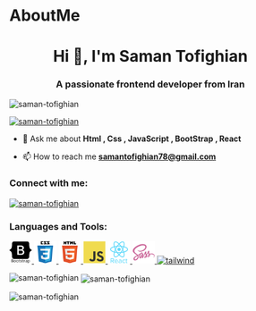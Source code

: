 # AboutMe
<h1 align="center">Hi 👋, I'm Saman Tofighian</h1>
<h3 align="center">A passionate frontend developer from Iran</h3>

<p align="left"> <img src="https://komarev.com/ghpvc/?username=saman-tofighian&label=Profile%20views&color=0e75b6&style=flat" alt="saman-tofighian" /> </p>

<p align="left"> <a href="https://github.com/ryo-ma/github-profile-trophy"><img src="https://github-profile-trophy.vercel.app/?username=saman-tofighian" alt="saman-tofighian" /></a> </p>

- 💬 Ask me about **Html , Css , JavaScript , BootStrap , React**

- 📫 How to reach me **samantofighian78@gmail.com**

<h3 align="left">Connect with me:</h3>
<p align="left">
<a href="https://linkedin.com/in/saman-tofighian" target="blank"><img align="center" src="https://raw.githubusercontent.com/rahuldkjain/github-profile-readme-generator/master/src/images/icons/Social/linked-in-alt.svg" alt="saman-tofighian" height="30" width="40" /></a>
</p>

<h3 align="left">Languages and Tools:</h3>
<p align="left"><a href="https://getbootstrap.com" target="_blank" rel="noreferrer"> <img src="https://raw.githubusercontent.com/devicons/devicon/master/icons/bootstrap/bootstrap-plain-wordmark.svg" alt="bootstrap" width="40" height="40"/> </a> <a href="https://www.w3schools.com/css/" target="_blank" rel="noreferrer"> <img src="https://raw.githubusercontent.com/devicons/devicon/master/icons/css3/css3-original-wordmark.svg" alt="css3" width="40" height="40"/> </a> <a href="https://www.w3.org/html/" target="_blank" rel="noreferrer"> <img src="https://raw.githubusercontent.com/devicons/devicon/master/icons/html5/html5-original-wordmark.svg" alt="html5" width="40" height="40"/> </a> <a href="https://developer.mozilla.org/en-US/docs/Web/JavaScript" target="_blank" rel="noreferrer"> <img src="https://raw.githubusercontent.com/devicons/devicon/master/icons/javascript/javascript-original.svg" alt="javascript" width="40" height="40"/> </a> <a href="https://reactjs.org/" target="_blank" rel="noreferrer"> <img src="https://raw.githubusercontent.com/devicons/devicon/master/icons/react/react-original-wordmark.svg" alt="react" width="40" height="40"/> </a> <a href="https://sass-lang.com" target="_blank" rel="noreferrer"> <img src="https://raw.githubusercontent.com/devicons/devicon/master/icons/sass/sass-original.svg" alt="sass" width="40" height="40"/> </a> <a href="https://tailwindcss.com/" target="_blank" rel="noreferrer"> <img src="https://www.vectorlogo.zone/logos/tailwindcss/tailwindcss-icon.svg" alt="tailwind" width="40" height="40"/> </a> </p>

<p><img align="left" src="https://github-readme-stats.vercel.app/api/top-langs?username=saman-tofighian&show_icons=true&locale=en&layout=compact" alt="saman-tofighian" /></p>

<p>&nbsp;<img align="center" src="https://github-readme-stats.vercel.app/api?username=saman-tofighian&show_icons=true&locale=en" alt="saman-tofighian" /></p>

<p><img align="center" src="https://github-readme-streak-stats.herokuapp.com/?user=saman-tofighian&" alt="saman-tofighian" /></p>
